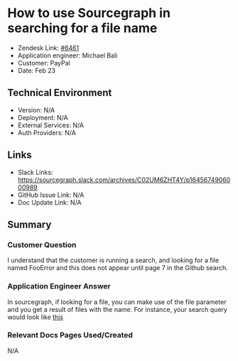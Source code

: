 # How to use Sourcegraph in searching for a file name <!-- Ticket Title  Hint: include keywords to make it searchable -->
 
- Zendesk Link: [#6461](https://sourcegraph.zendesk.com/agent/tickets/6461)
- Application engineer: Michael Bali
- Customer: PayPal <!-- Redact if this contains personally identifying information -->
- Date: Feb 23

<!-- Data populated from integration, speak to Ben Gordon or Michael Bali if not working -->
<!-- During Internal team trial, fill missing data manually (we are waiting for all data to sync) -->
 
## Technical Environment
- Version:  N/A
- Deployment: N/A
- External Services: N/A
- Auth Providers: N/A
 
 
## Links
<!-- Data for application engineer manual entry -->
- Slack Links: https://sourcegraph.slack.com/archives/C02UM6ZHT4Y/p1645674906000989
- GitHub Issue Link: N/A
- Doc Update Link: N/A
 
## Summary
### Customer Question
I understand that the customer is  running a search, and looking for a file named FooError and this does not appear until page 7 in the Github search.

### Application Engineer Answer
In sourcegraph, if looking for a file, you can make use of the file parameter and you get a result of files with the name. For instance, your search query would look like [this](https://sourcegraph.com/search?q=context:global+file:FooError&patternType=literal)
 
### Relevant Docs Pages Used/Created
N/A
<!-- Once complete, upload a copy to https://github.com/sourcegraph/support-tools-internal/tree/main/resolved-tickets as a .md file -->
<!-- Name the file 6461.md -->
